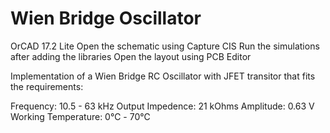 # Wien Bridge Oscillator

OrCAD 17.2 Lite
Open the schematic using Capture CIS
Run the simulations after adding the libraries
Open the layout using PCB Editor

Implementation of a Wien Bridge RC Oscillator with JFET transitor that fits the requirements:

Frequency: 10.5 - 63 kHz
Output Impedence: 21 kOhms
Amplitude: 0.63 V
Working Temperature: 0℃ - 70℃
